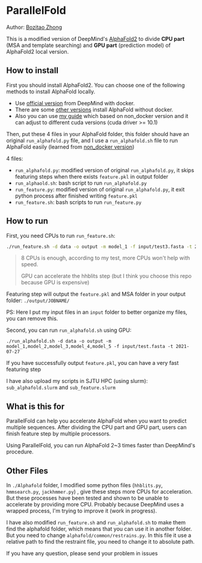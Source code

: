 # ParallelFold

Author: [Bozitao Zhong](zbztzhz@sjtu.edu.cn)

This is a modified version of DeepMind's [AlphaFold2](https://github.com/deepmind/alphafold) to divide **CPU part** (MSA and template searching) and **GPU part** (prediction model) of AlphaFold2 local version.



## How to install 

First you should install AlphaFold2. You can choose one of the following methods to install AlphaFold locally.

- Use [official version](https://github.com/deepmind/alphafold) from DeepMind with docker. 
- There are some [other versions](https://github.com/kalininalab/alphafold_non_docker) install AlphaFold without docker. 
- Also you can use [my guide](https://github.com/Zuricho/AlphaFold_local) which based on non_docker version and it can adjust to different cuda versions (cuda driver >= 10.1) 



Then, put these 4 files in your AlphaFold folder, this folder should have an original `run_alphafold.py` file, and I use a `run_alphafold.sh` file to run AlphaFold easily (learned from [non_docker version](https://github.com/kalininalab/alphafold_non_docker))

4 files:

- `run_alphafold.py`: modified version of original `run_alphafold.py`, it skips featuring steps when there exists `feature.pkl` in output folder
- `run_alphaold.sh`: bash script to run `run_alphafold.py`
- `run_feature.py`: modified version of original `run_alphafold.py`, it exit python process after finished writing `feature.pkl`
- `run_feature.sh`: bash scripts to run `run_feature.py`



## How to run

First, you need CPUs to run `run_feature.sh`:

```bash
./run_feature.sh -d data -o output -m model_1 -f input/test3.fasta -t 2021-07-27
```

>  8 CPUs is enough, according to my test, more CPUs won't help with speed.
>
> GPU can accelerate the hhblits step (but I think you choose this repo because GPU is expensive)

Featuring step will output the `feature.pkl`  and MSA folder in your output folder: `./output/JOBNAME/`

PS: Here I put my input files in an `input` folder to better organize my files, you can remove this.



Second, you can run `run_alphafold.sh` using GPU:

```
./run_alphafold.sh -d data -o output -m model_1,model_2,model_3,model_4,model_5 -f input/test.fasta -t 2021-07-27
```

If you have successfully output `feature.pkl`, you can have a very fast featuring step



I have also upload my scripts in SJTU HPC (using slurm): `sub_alphafold.slurm` and `sub_feature.slurm`



## What is this for

ParallelFold can help you accelerate AlphaFold when you want to predict multiple sequences. After dividing the CPU part and GPU part, users can finish feature step by multiple processors.

Using ParallelFold, you can run AlphaFold 2~3 times faster than DeepMind's procedure. 



## Other Files

In `./Alphafold` folder, I modified some python files (`hhblits.py`, `hmmsearch.py`, `jackhmmer.py`) , give these steps more CPUs for acceleration. But  these processes have been tested and shown to be unable to accelerate by  providing more CPU. Probably because DeepMind uses a wrapped process, I'm trying to improve it (work in progress).



I have also modified `run_feature.sh` and `run_alphafold.sh` to make them find the alphafold folder, which means that you can use it in another folder. But you need to change `alphafold/common/restrains.py`. In this file it use a relative path to find the restraint file, you need to change it to absolute path.



If you have any question, please send your problem in issues
